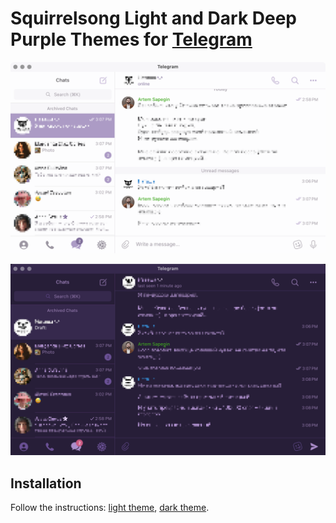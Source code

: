 # Squirrelsong Light and Dark Deep Purple Themes for [Telegram](https://telegram.org/)

![Squirrelsong Light theme for Telegram](screenshot-light.png)

![Squirrelsong Dark Deep Purple theme for Telegram](screenshot-dark.png)

## Installation

Follow the instructions: [light theme](https://t.me/addtheme/squirrelsonglight), [dark theme](https://t.me/addtheme/squirrelsongdarkdp).
